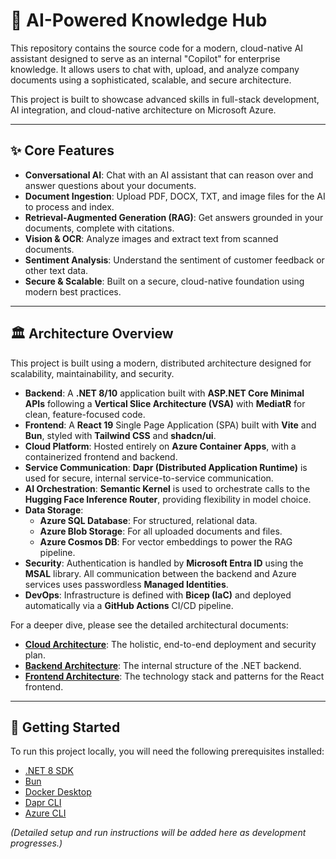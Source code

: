 # 🤖 AI-Powered Knowledge Hub

This repository contains the source code for a modern, cloud-native AI assistant designed to serve as an internal "Copilot" for enterprise knowledge. It allows users to chat with, upload, and analyze company documents using a sophisticated, scalable, and secure architecture.

This project is built to showcase advanced skills in full-stack development, AI integration, and cloud-native architecture on Microsoft Azure.

---

## ✨ Core Features

-   **Conversational AI**: Chat with an AI assistant that can reason over and answer questions about your documents.
-   **Document Ingestion**: Upload PDF, DOCX, TXT, and image files for the AI to process and index.
-   **Retrieval-Augmented Generation (RAG)**: Get answers grounded in your documents, complete with citations.
-   **Vision & OCR**: Analyze images and extract text from scanned documents.
-   **Sentiment Analysis**: Understand the sentiment of customer feedback or other text data.
-   **Secure & Scalable**: Built on a secure, cloud-native foundation using modern best practices.

---

## 🏛️ Architecture Overview

This project is built using a modern, distributed architecture designed for scalability, maintainability, and security.

-   **Backend**: A **.NET 8/10** application built with **ASP.NET Core Minimal APIs** following a **Vertical Slice Architecture (VSA)** with **MediatR** for clean, feature-focused code.
-   **Frontend**: A **React 19** Single Page Application (SPA) built with **Vite** and **Bun**, styled with **Tailwind CSS** and **shadcn/ui**.
-   **Cloud Platform**: Hosted entirely on **Azure Container Apps**, with a containerized frontend and backend.
-   **Service Communication**: **Dapr (Distributed Application Runtime)** is used for secure, internal service-to-service communication.
-   **AI Orchestration**: **Semantic Kernel** is used to orchestrate calls to the **Hugging Face Inference Router**, providing flexibility in model choice.
-   **Data Storage**:
    -   **Azure SQL Database**: For structured, relational data.
    -   **Azure Blob Storage**: For all uploaded documents and files.
    -   **Azure Cosmos DB**: For vector embeddings to power the RAG pipeline.
-   **Security**: Authentication is handled by **Microsoft Entra ID** using the **MSAL** library. All communication between the backend and Azure services uses passwordless **Managed Identities**.
-   **DevOps**: Infrastructure is defined with **Bicep (IaC)** and deployed automatically via a **GitHub Actions** CI/CD pipeline.

For a deeper dive, please see the detailed architectural documents:

-   **[Cloud Architecture](./docs/Cloud-Architecture.md)**: The holistic, end-to-end deployment and security plan.
-   **[Backend Architecture](./docs/Backend-Architecture.md)**: The internal structure of the .NET backend.
-   **[Frontend Architecture](./docs/Frontend-Architecture.md)**: The technology stack and patterns for the React frontend.

---

## 🚀 Getting Started

To run this project locally, you will need the following prerequisites installed:

-   [.NET 8 SDK](https://dotnet.microsoft.com/en-us/download/dotnet/8.0)
-   [Bun](https://bun.sh/)
-   [Docker Desktop](https://www.docker.com/products/docker-desktop/)
-   [Dapr CLI](https://docs.dapr.io/getting-started/install-dapr-cli/)
-   [Azure CLI](https://docs.microsoft.com/en-us/cli/azure/install-azure-cli)

*(Detailed setup and run instructions will be added here as development progresses.)*